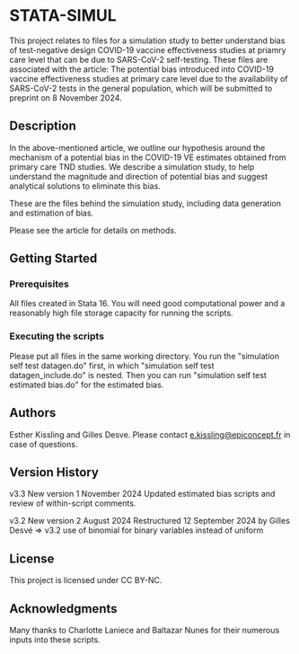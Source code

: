 # STATA-SIMUL

This project relates to files for a simulation study to better understand bias of test-negative design COVID-19 vaccine effectiveness studies at priamry care level that can be due to SARS-CoV-2 self-testing.
These files are associated with the article: The potential bias introduced into COVID-19 vaccine effectiveness studies at primary care level due to the availability of SARS-CoV-2 tests in the general population, which will be submitted to preprint on 8 November 2024.

## Description

In the above-mentioned article, we outline our hypothesis around the mechanism of a potential bias in the COVID-19 VE estimates obtained from primary care TND studies. We describe a simulation study, to help understand the magnitude and direction of potential bias and suggest analytical solutions to eliminate this bias.

These are the files behind the simulation study, including data generation and estimation of bias.

Please see the article for details on methods.

## Getting Started

### Prerequisites

All files created in Stata 16. You will need good computational power and a reasonably high file storage capacity for running the scripts.

### Executing the scripts
Please put all files in the same working directory. You run the "simulation self test datagen.do" first, in which "simulation self test datagen_include.do" is nested. Then you can run "simulation self test estimated bias.do" for the estimated bias.

## Authors

Esther Kissling and Gilles Desve. Please contact e.kissling@epiconcept.fr in case of questions.

## Version History

v3.3
New version 1 November 2024
Updated estimated bias scripts and review of within-script comments.

v3.2
New version 2 August 2024
Restructured 12 September 2024 by Gilles Desvé  => v3.2 
use of binomial for binary variables instead of uniform

## License

This project is licensed under CC BY-NC.

## Acknowledgments

Many thanks to Charlotte Laniece and Baltazar Nunes for their numerous inputs into these scripts.
